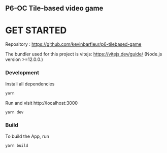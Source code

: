 ## P6-OC Tile-based video game

# GET STARTED

Repository : https://github.com/kevinbarfleur/p6-tilebased-game

The bundler used for this project is vitejs: https://vitejs.dev/guide/
(Node.js version >=12.0.0.)

### Development

Install all dependencies

```bash
yarn
```

Run and visit http://localhost:3000

```bash
yarn dev
```

### Build

To build the App, run

```bash
yarn build
```
